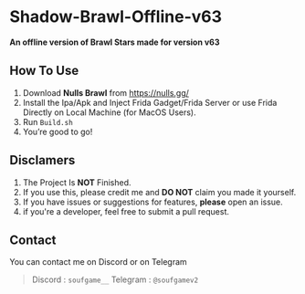 # Shadow-Brawl-Offline-v63
**An offline version of Brawl Stars made for version v63**

## How To Use
1. Download **Nulls Brawl** from https://nulls.gg/
2. Install the Ipa/Apk and Inject Frida Gadget/Frida Server or use Frida Directly on Local Machine (for MacOS Users).
3. Run ``Build.sh``
4. You’re good to go!

## Disclamers
1. The Project Is **NOT** Finished.
2. If you use this, please credit me and **DO NOT** claim you made it yourself.
3. If you have issues or suggestions for features, **please** open an issue.
4. if you're a developer, feel free to submit a pull request.

## Contact
You can contact me on Discord or on Telegram
> Discord : ``soufgame__`` 
> Telegram : ``@soufgamev2``
